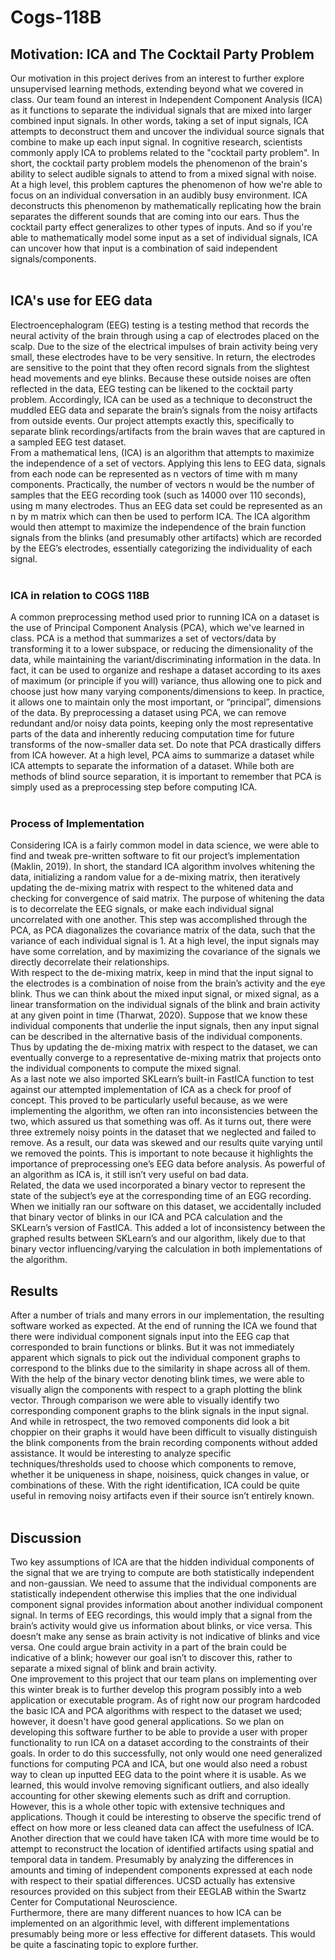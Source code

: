# Cogs-118B <br>
## Motivation: ICA and The Cocktail Party Problem <br>
Our motivation in this project derives from an interest to further explore unsupervised learning methods, extending beyond what we covered in class. Our team found an interest in Independent Component Analysis (ICA) as it functions to separate the individual signals that are mixed into larger combined input signals. In other words, taking a set of input signals, ICA attempts to deconstruct them and uncover the individual source signals that combine to make up each input signal. 
In cognitive research, scientists commonly apply ICA to problems related to the "cocktail party problem". In short, the cocktail party problem models the phenomenon of the brain's ability to select audible signals to attend to from a mixed signal with noise. At a high level, this problem captures the phenomenon of how we're able to focus on an individual conversation in an audibly busy environment.  ICA deconstructs this phenomenon by mathematically replicating how the brain separates the different sounds that are coming into our ears. Thus the cocktail party effect generalizes to other types of inputs.  And so if you're able to mathematically model some input as a set of individual signals, ICA can uncover how that input is a combination of said independent signals/components. <br>
<br>
## ICA's use for EEG data <br>
Electroencephalogram (EEG) testing is a testing method that records the neural activity of the brain through using a cap of electrodes placed on the scalp. Due to the size of the electrical impulses of brain activity being very small, these electrodes have to be very sensitive. In return, the electrodes are sensitive to the point that they often record signals from the slightest head movements and eye blinks. Because these outside noises are often reflected in the data, EEG testing can be likened to the cocktail party problem. Accordingly, ICA can be used as a technique to deconstruct the muddled EEG data and separate the brain’s signals from the noisy artifacts from outside events. Our project attempts exactly this, specifically to separate blink recordings/artifacts from the brain waves that are captured in a sampled EEG test dataset. <br>
From a mathematical lens, (ICA) is an algorithm that attempts to maximize the independence of a set of vectors. Applying this lens to EEG data, signals from each node can be represented as n vectors of time with m many components. Practically, the number of vectors n would be the number of samples that the EEG recording took (such as 14000 over 110 seconds), using m many electrodes. Thus an EEG data set could be represented as an n by m matrix which can then be used to perform ICA. The ICA algorithm would then attempt to maximize the independence of the brain function signals from the blinks (and presumably other artifacts) which are recorded by the EEG’s electrodes, essentially categorizing the individuality of each signal. <br>
<br>
### ICA in relation to COGS 118B <br>
A common preprocessing method used prior to running ICA on a dataset is the use of Principal Component Analysis (PCA), which we've learned in class. PCA is a method that summarizes a set of vectors/data by transforming it to a lower subspace, or reducing the dimensionality of the data, while maintaining the variant/discriminating information in the data. In fact, it can be used to organize and reshape a dataset according to its axes of maximum (or principle if you will) variance, thus allowing one to pick and choose just how many varying components/dimensions to keep.  In practice, it allows one to maintain only the most important, or “principal”, dimensions of the data.  By preprocessing a dataset using PCA, we can remove redundant and/or noisy data points, keeping only the most representative parts of the data and inherently reducing computation time for future transforms of the now-smaller data set. Do note that PCA drastically differs from ICA however.  At a high level, PCA aims to summarize a dataset while ICA attempts to separate the information of a dataset. While both are methods of blind source separation, it is important to remember that PCA is simply used as a preprocessing step before computing ICA. <br>
<br>
### Process of Implementation <br>
Considering ICA is a fairly common model in data science, we were able to find and tweak pre-written software to fit our project’s implementation (Maklin, 2019). In short, the standard ICA algorithm involves whitening the data, initializing a random value for a de-mixing matrix, then iteratively updating the de-mixing matrix with respect to the whitened data and checking for convergence of said matrix. The purpose of whitening the data is to decorrelate the EEG signals, or make each individual signal uncorrelated with one another. This step was accomplished through the PCA, as PCA diagonalizes the covariance matrix of the data, such that the variance of each individual signal is 1. At a high level, the input signals may have some correlation, and by maximizing the covariance of the signals we directly decorrelate their relationships. <br>
With respect to the de-mixing matrix, keep in mind that the input signal to the electrodes is a combination of noise from the brain’s activity and the eye blink. Thus we can think about the mixed input signal, or mixed signal, as a linear transformation on the individual signals of the blink and brain activity at any given point in time (Tharwat, 2020). Suppose that we know these individual components that underlie the input signals, then any input signal can be described in the alternative basis of the individual components. Thus by updating the de-mixing matrix with respect to the dataset, we can eventually converge to a representative de-mixing matrix that projects onto the individual components to compute the mixed signal. <br>
As a last note we also imported SKLearn’s built-in FastICA function to test against our attempted implementation of ICA as a check for proof of concept. This proved to be particularly useful because, as we were implementing the algorithm, we often ran into inconsistencies between the two, which assured us that something was off.  As it turns out, there were three extremely noisy points in the dataset that we neglected and failed to remove.  As a result, our data was skewed and our results quite varying until we removed the points.  This is important to note because it highlights the importance of preprocessing one’s EEG data before analysis.  As powerful of an algorithm as ICA is, it still isn’t very useful on bad data. <br>
Related, the data we used incorporated a binary vector to represent the state of the subject’s eye at the corresponding time of an EGG recording. When we initially ran our software on this dataset, we accidentally included that binary vector of blinks in our ICA and PCA calculation and the SKLearn’s version of FastICA. This added a lot of inconsistency between the graphed results between SKLearn’s and our algorithm, likely due to that binary vector influencing/varying the calculation in both implementations of the algorithm. <br>
## Results <br>
After a number of trials and many errors in our implementation, the resulting software worked as expected. At the end of running the ICA we found that there were individual component signals input into the EEG cap that corresponded to brain functions or blinks. But it was not immediately apparent which signals to pick out the individual component graphs to correspond to the blinks due to the similarity in shape across all of them. With the help of the binary vector denoting blink times, we were able to visually align the components with respect to a graph plotting the blink vector. Through comparison we were able to visually identify two corresponding component graphs to the blink signals in the input signal. And while in retrospect, the two removed components did look a bit choppier on their graphs it would have been difficult to visually distinguish the blink components from the brain recording components without added assistance.  It would be interesting to analyze specific techniques/thresholds used to choose which components to remove, whether it be uniqueness in shape, noisiness, quick changes in value, or combinations of these.  With the right identification, ICA could be quite useful in removing noisy artifacts even if their source isn’t entirely known. <br>
<br>
## Discussion <br>
Two key assumptions of ICA are that the hidden individual components of the signal that we are trying to compute are both statistically independent and non-gaussian. We need to assume that the individual components are statistically independent otherwise this implies that the one individual component signal provides information about another individual component signal. In terms of EEG recordings, this would imply that a signal from the brain’s activity would give us information about blinks, or vice versa. This doesn’t make any sense as brain activity is not indicative of blinks and vice versa. One could argue brain activity in a part of the brain could be indicative of a blink; however our goal isn’t to discover this, rather to separate a mixed signal of blink and brain activity. <br>
One improvement to this project that our team plans on implementing over this winter break is to further develop this program possibly into a web application or executable program. As of right now our program hardcoded the basic ICA and PCA algorithms with respect to the dataset we used; however, it doesn't have good general applications. So we plan on developing this software further to be able to provide a user with proper functionality to run ICA on a dataset according to the constraints of their goals.  In order to do this successfully, not only would one need generalized functions for computing PCA and ICA, but one would also need a robust way to clean up inputted EEG data to the point where it is usable.  As we learned, this would involve removing significant outliers, and also ideally accounting for other skewing elements such as drift and corruption.  However, this is a whole other topic with extensive techniques and applications.  Though it could be interesting to observe the specific trend of effect on how more or less cleaned data can affect the usefulness of ICA. <br>
Another direction that we could have taken ICA with more time would be to attempt to reconstruct the location of identified artifacts using spatial and temporal data in tandem.  Presumably by analyzing the differences in amounts and timing of independent components expressed at each node with respect to their spatial differences.  UCSD actually has extensive resources provided on this subject from their EEGLAB within the Swartz Center for Computational Neuroscience. <br>
Furthermore, there are many different nuances to how ICA can be implemented on an algorithmic level, with different implementations presumably being more or less effective for different datasets.  This would be quite a fascinating topic to explore further.
